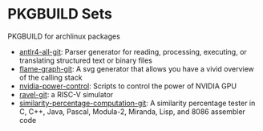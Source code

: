 # PKGBUILD Sets

PKGBUILD for archlinux packages

- [antlr4-all-git](antlr-all-git): Parser generator for reading, processing, executing, or translating structured text or binary files
- [flame-graph-git](flame-graph-git): A svg generator that allows you have a vivid overview of the calling stack
- [nvidia-power-control](nvidia-power-control/): Scripts to control the power of NVIDIA GPU
- [ravel-git](ravel-git/): a RISC-V simulator
- [similarity-percentage-computation-git](similarity-percentage-computation-git): A similarity percentage tester in C, C++, Java, Pascal, Modula-2, Miranda, Lisp, and 8086 assembler code
